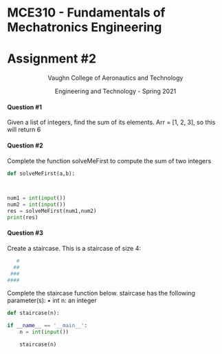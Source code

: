 # MCE310 - Fundamentals of Mechatronics Engineering
# Assignment #2

<p align="center">Vaughn College of Aeronautics and Technology</p>
<p align="center">Engineering and Technology - Spring 2021</p>

#### Question #1
Given a list of integers, find the sum of its elements.
Arr = [1, 2, 3], so this will return 6

#### Question #2
Complete the function solveMeFirst to compute the sum of two integers

```python
def solveMeFirst(a,b):
    


num1 = int(input())
num2 = int(input())
res = solveMeFirst(num1,num2)
print(res)
```

#### Question #3
Create a staircase. This is a staircase of size 4:
```bash
   #
  ##
 ###
####
```

Complete the staircase function below.
staircase has the following parameter(s):
	•	int n: an integer
```python
def staircase(n):

if __name__ == '__main__':
    n = int(input())

    staircase(n)
```
